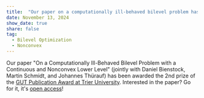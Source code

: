 ```yaml
---
title:  "Our paper on a computationally ill-behaved bilevel problem has been awarded the 2nd prize of the GUT Publication Award!"
date: November 13, 2024
show_date: true
share: false
tag:
  - Bilevel Optimization
  - Nonconvex
---
```


Our paper "On a Computationally Ill-Behaved Bilevel Problem with a Continuous and Nonconvex Lower Level" (jointly with Daniel Bienstock, Martin Schmidt, and Johannes Thürauf) has been awarded the 2nd prize of the [GUT Publication Award at Trier University](https://www.uni-trier.de/forschung/graduiertenzentrum-gut/foerderung/publikationspreis). Interested in the paper? Go for it, it's [open access](https://link.springer.com/article/10.1007/s10957-023-02238-9)!